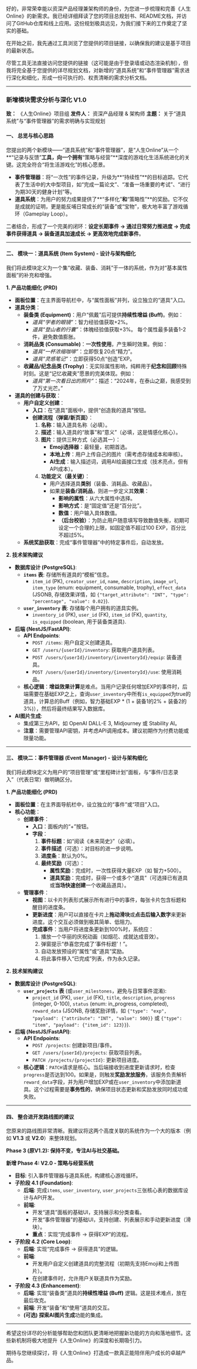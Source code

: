 好的，非常荣幸能以资深产品经理兼架构师的身份，为您进一步梳理和完善《人生Online》的新需求。我已经详细拜读了您的项目总规划书、README文档，并访问了GitHub仓库和线上应用。这份规划极具远见，为我们接下来的工作奠定了坚实的基础。

在开始之前，我先通过工具浏览了您提供的项目链接，以确保我的建议是基于项目的最新状态。

尽管工具无法直接访问您提供的链接（这可能是由于登录墙或动态渲染机制），但我将完全基于您提供的详尽规划文档，对新增的“道具系统”和“事件管理器”需求进行深化和细化，形成一份可执行的、权责清晰的需求分析文档。

---

### **新增模块需求分析与深化 V1.0**

**致：** 《人生Online》项目组
**发件人：** 资深产品经理 & 架构师
**主题：** 关于“道具系统”与“事件管理器”的需求明确与实现规划

#### **一、 总览与核心思路**

您提出的两个新模块——“道具系统”和“事件管理器”，是“人生Online”从一个**“记录与反馈”**工具，向一个拥有**“策略与经营”**深度的游戏化生活系统进化的关键。这完全符合“将生活游戏化”的核心愿景。

- **事件管理器**：将“一次性”的事件记录，升级为**“持续性”**的目标追踪。它代表了生活中的大中型项目，如“完成一篇论文”、“准备一场重要的考试”、“进行为期30天的健身计划”等。
- **道具系统**：为用户的努力成果提供了**“多样化”**和**“策略性”**的奖励。它不仅是成就的证明，更是能反哺日常成长的“装备”或“宝物”，极大地丰富了游戏循环（Gameplay Loop）。

二者结合，形成了一个完美的闭环：**设定长期事件 -> 通过日常努力推进度 -> 完成事件获得道具 -> 装备道具加速成长 -> 更高效地完成新事件**。

---

#### **二、 模块一：道具系统 (Item System) - 设计与架构细化**

我们将此模块定义为一个集“收藏、装备、消耗”于一体的系统，作为对“基本属性面板”的补充和增强。

**1. 产品功能细化 (PRD)**

- **面板位置**：在主界面导航栏中，与“属性面板”并列，设立独立的“道具”入口。
- **道具分类**：
    - **装备类 (Equipment)**：用户“佩戴”后可提供**持续性增益 (Buff)**。例如：
        - *道具“学者的眼镜”*：智力经验值获取+2%。
        - *道具“登山者的行囊”*：体魄经验值获取+3%。
        每个属性最多装备1-2件，避免数值膨胀。
    - **消耗品类 (Consumable)**：**一次性使用**，产生瞬时效果。例如：
        - *道具“一杯浓缩咖啡”*：立即恢复20点“精力”。
        - *道具“灵感笔记”*：立即获得50点“创造”EXP。
    - **收藏品/纪念品类 (Trophy)**：无实际属性影响，纯粹用于**纪念和回顾**特殊时刻。这是“记忆收藏夹”愿景的完美体现。例如：
        - *道具“第一次看日出的照片”*：描述：“2024年，在泰山之巅，我感受到了万丈光芒。”
- **道具的创建与获取**：
    - **用户自定义创建**：
        - **入口**：在“道具”面板中，提供“创造我的道具”按钮。
        - **创建流程（弹窗/新页面）**：
            1. **名称**：输入道具名称（必填）。
            2. **描述**：输入道具的“故事”和“意义”（必填，这是情感化核心）。
            3. **图片**：提供三种方式（必选其一）：
                - **Emoji选择器**：最轻量，初期首选。
                - **本地上传**：用户上传自己的图片（需考虑存储成本和审核）。
                - **AI生成**：输入描述词，调用AI绘画接口生成（技术亮点，但有API成本）。
            4. **功能定义（最关键）**：
                - 用户选择道具**类别**（装备、消耗品、收藏品）。
                - 如果是**装备/消耗品**，则进一步定义其**效果**：
                    - **影响的属性**：从六大属性中选择。
                    - **影响方式**：是“固定值”还是“百分比”。
                    - **数值**：用户输入具体数值。
                    - **（后台校验）**：为防止用户随意填写导致数值失衡，初期可设定一个合理的上限，如固定值不超过100 EXP，百分比不超过5%。
    - **系统奖励获取**：完成“事件管理器”中的特定事件后，自动发放。

**2. 技术架构建议**

- **数据库设计 (PostgreSQL)**:
    - **`items` 表**: 存储所有道具的“模板”信息。
        - `item_id` (PK), `creator_user_id`, `name`, `description`, `image_url`, `item_type` (enum: equipment, consumable, trophy), `effect_data` (JSONB, 存储效果详情，如 `{"target_attribute": "INT", "type": "percentage", "value": 0.02}`).
    - **`user_inventory` 表**: 存储每个用户拥有的道具实例。
        - `inventory_id` (PK), `user_id` (FK), `item_id` (FK), `quantity`, `is_equipped` (boolean, 用于装备类道具).
- **后端 (NestJS/FastAPI)**:
    - **API Endpoints**:
        - `POST /items`: 用户自定义创建道具。
        - `GET /users/{userId}/inventory`: 获取用户道具列表。
        - `POST /users/{userId}/inventory/{inventoryId}/equip`: 装备道具。
        - `POST /users/{userId}/inventory/{inventoryId}/use`: 使用消耗品。
    - **核心逻辑**：**增益效果计算**是难点。当用户记录任何增加EXP的事件时，后端需要在基础EXP之上，查询`user_inventory`中所有`is_equipped`为true的道具，计算总的Buff（例如，智力基础EXP * (1 + 装备1的2% + 装备2的3%)），然后将最终结果写入数据库。
- **AI图片生成**:
    - 集成第三方API，如 OpenAI DALL-E 3, Midjourney 或 Stability AI。
    - **注意**：需要管理API密钥，并考虑API调用成本。建议初期作为付费功能或限量功能。

---

#### **三、 模块二：事件管理器 (Event Manager) - 设计与架构细化**

我们将此模块定义为用户的“项目管理”或“里程碑计划”面板，与“事件/日志录入”（代表日常）做明确区分。

**1. 产品功能细化 (PRD)**

- **面板位置**：在主界面导航栏中，设立独立的“事件”或“项目”入口。
- **核心功能**：
    - **创建事件**：
        - **入口**：面板内的“+”按钮。
        - **字段**：
            1. **事件标题**：如“阅读《未来简史》”（必填）。
            2. **事件描述**（可选）：对目标的进一步说明。
            3. **进度条**：默认为0%。
            4. **最终奖励**（可选）：
                - **属性奖励**：完成时，一次性获得大量EXP（如 智力+500）。
                - **道具奖励**：完成时，获得一个或多个“道具”（可选择已有道具或**当场快速创建**一个收藏品道具）。
    - **管理事件**：
        - **视图**：以卡片列表形式展示所有进行中的事件，每张卡片包含标题和醒目的进度条。
        - **更新进度**：用户可以直接在卡片上**拖动滑块**或**点击后输入数字**来更新进度。这个交互必须做到极其简单、低阻力。
        - **完成事件**：当用户将进度条更新到100%时，系统应：
            1. 播放一个华丽的庆祝动画（如烟花、成就达成音效）。
            2. 弹窗提示“恭喜您完成了‘事件标题’！”。
            3. 自动发放预设的“属性”或“道具”奖励。
            4. 将此事件移入“已完成”列表，作为永久记录。

**2. 技术架构建议**

- **数据库设计 (PostgreSQL)**:
    - **`user_projects` 表** (或`user_milestones`，避免与日常事件混淆):
        - `project_id` (PK), `user_id` (FK), `title`, `description`, `progress` (integer, 0-100), `status` (enum: in_progress, completed), `reward_data` (JSONB, 存储奖励详情，如 `{"type": "exp", "payload": {"attribute": "INT", "value": 500}}` 或 `{"type": "item", "payload": {"item_id": 123}}`).
- **后端 (NestJS/FastAPI)**:
    - **API Endpoints**:
        - `POST /projects`: 创建新项目/事件。
        - `GET /users/{userId}/projects`: 获取项目列表。
        - `PATCH /projects/{projectId}`: 更新项目进度。
    - **核心逻辑**：`PATCH`请求是核心。当后端接收到进度更新请求时，检查`progress`是否达到100。如果是，则触发**奖励发放服务**，该服务负责解析`reward_data`字段，并为用户增加EXP或在`user_inventory`中添加新道具。这个过程需要是**事务性的**，确保项目状态更新和奖励发放同时成功或失败。

---

#### **四、 整合进开发路线图的建议**

您原来的路线图非常清晰。我建议将这两个高度关联的系统作为一个大的版本（例如 **V1.3** 或 **V2.0**）来整体规划。

**Phase 3 (原V1.2): 保持不变，专注AI与社交基础。**

**新增 Phase 4: V2.0 - 策略与经营系统**

- **目标**: 引入事件管理器与道具系统，构建核心游戏循环。
- **子阶段 4.1 (Foundation)**:
    - **后端**: 完成`items`, `user_inventory`, `user_projects`三张核心表的数据库设计与API开发。
    - **前端**:
        - 开发“道具”面板的基础UI，支持展示和分类查看。
        - 开发“事件管理器”的基础UI，支持创建、列表展示和手动更新进度（滑块）。
        - **重点**：实现“完成事件 -> 获得EXP”的流程。
- **子阶段 4.2 (Core Loop)**:
    - **后端**: 实现“完成事件 -> 获得道具”的逻辑。
    - **前端**:
        - 开发用户自定义创建道具的完整流程（初期先支持Emoji和上传图片）。
        - 在创建事件时，允许用户关联道具作为奖励。
- **子阶段 4.3 (Enhancement)**:
    - **后端**: 实现“装备类”道具的**持续性增益 (Buff)** 逻辑。这是技术难点，放在最后攻克。
    - **前端**: 开发“装备”和“使用”道具的交互。
    - **(可选) 探索AI图片生成**功能的集成。

---

希望这份详尽的分析能够帮助您和团队更清晰地把握新功能的方向和落地细节。这些新机制将极大地提升《人生Online》的深度和长期吸引力。

期待与您继续探讨，将《人生Online》打造成一款真正能陪伴用户成长的卓越产品。